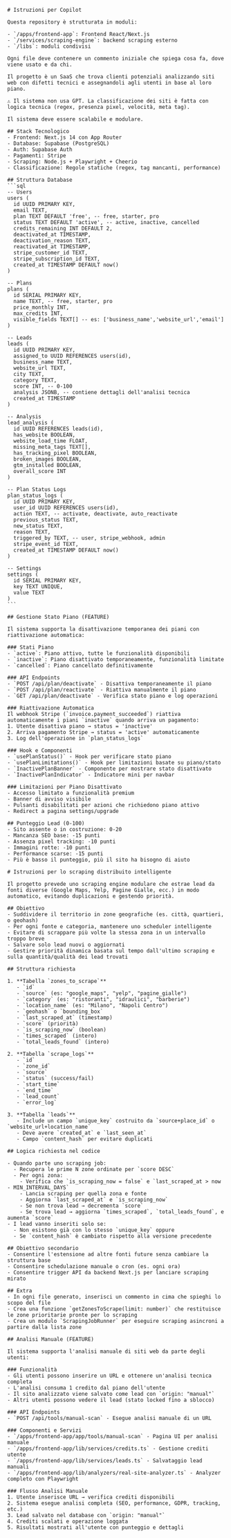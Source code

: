 ````instructions
# Istruzioni per Copilot

Questa repository è strutturata in moduli:

- `/apps/frontend-app`: Frontend React/Next.js
- `/services/scraping-engine`: backend scraping esterno
- `/libs`: moduli condivisi

Ogni file deve contenere un commento iniziale che spiega cosa fa, dove viene usato e da chi.

Il progetto è un SaaS che trova clienti potenziali analizzando siti web con difetti tecnici e assegnandoli agli utenti in base al loro piano.

⚠️ Il sistema non usa GPT. La classificazione dei siti è fatta con logica tecnica (regex, presenza pixel, velocità, meta tag).

Il sistema deve essere scalabile e modulare.

## Stack Tecnologico
- Frontend: Next.js 14 con App Router
- Database: Supabase (PostgreSQL)
- Auth: Supabase Auth
- Pagamenti: Stripe
- Scraping: Node.js + Playwright + Cheerio
- Classificazione: Regole statiche (regex, tag mancanti, performance)

## Struttura Database
```sql
-- Users
users (
  id UUID PRIMARY KEY,
  email TEXT,
  plan TEXT DEFAULT 'free', -- free, starter, pro
  status TEXT DEFAULT 'active', -- active, inactive, cancelled
  credits_remaining INT DEFAULT 2,
  deactivated_at TIMESTAMP,
  deactivation_reason TEXT,
  reactivated_at TIMESTAMP,
  stripe_customer_id TEXT,
  stripe_subscription_id TEXT,
  created_at TIMESTAMP DEFAULT now()
)

-- Plans
plans (
  id SERIAL PRIMARY KEY,
  name TEXT, -- free, starter, pro
  price_monthly INT,
  max_credits INT,
  visible_fields TEXT[] -- es: ['business_name','website_url','email']
)

-- Leads
leads (
  id UUID PRIMARY KEY,
  assigned_to UUID REFERENCES users(id),
  business_name TEXT,
  website_url TEXT,
  city TEXT,
  category TEXT,
  score INT, -- 0-100
  analysis JSONB, -- contiene dettagli dell'analisi tecnica
  created_at TIMESTAMP
)

-- Analysis
lead_analysis (
  id UUID REFERENCES leads(id),
  has_website BOOLEAN,
  website_load_time FLOAT,
  missing_meta_tags TEXT[],
  has_tracking_pixel BOOLEAN,
  broken_images BOOLEAN,
  gtm_installed BOOLEAN,
  overall_score INT
)

-- Plan Status Logs
plan_status_logs (
  id UUID PRIMARY KEY,
  user_id UUID REFERENCES users(id),
  action TEXT, -- activate, deactivate, auto_reactivate
  previous_status TEXT,
  new_status TEXT,
  reason TEXT,
  triggered_by TEXT, -- user, stripe_webhook, admin
  stripe_event_id TEXT,
  created_at TIMESTAMP DEFAULT now()
)

-- Settings
settings (
  id SERIAL PRIMARY KEY,
  key TEXT UNIQUE,
  value TEXT
)
```

## Gestione Stato Piano (FEATURE)

Il sistema supporta la disattivazione temporanea dei piani con riattivazione automatica:

### Stati Piano
- `active`: Piano attivo, tutte le funzionalità disponibili
- `inactive`: Piano disattivato temporaneamente, funzionalità limitate
- `cancelled`: Piano cancellato definitivamente

### API Endpoints
- `POST /api/plan/deactivate` - Disattiva temporaneamente il piano
- `POST /api/plan/reactivate` - Riattiva manualmente il piano
- `GET /api/plan/deactivate` - Verifica stato piano e log operazioni

### Riattivazione Automatica
Il webhook Stripe (`invoice.payment_succeeded`) riattiva automaticamente i piani `inactive` quando arriva un pagamento:
1. Utente disattiva piano → status = 'inactive'
2. Arriva pagamento Stripe → status = 'active' automaticamente
3. Log dell'operazione in `plan_status_logs`

### Hook e Componenti
- `usePlanStatus()` - Hook per verificare stato piano
- `usePlanLimitations()` - Hook per limitazioni basate su piano/stato
- `InactivePlanBanner` - Componente per mostrare stato disattivato
- `InactivePlanIndicator` - Indicatore mini per navbar

### Limitazioni per Piano Disattivato
- Accesso limitato a funzionalità premium
- Banner di avviso visibile
- Pulsanti disabilitati per azioni che richiedono piano attivo
- Redirect a pagina settings/upgrade

## Punteggio Lead (0-100)
- Sito assente o in costruzione: 0-20
- Mancanza SEO base: -15 punti
- Assenza pixel tracking: -10 punti
- Immagini rotte: -10 punti
- Performance scarse: -15 punti
- Più è basso il punteggio, più il sito ha bisogno di aiuto

# Istruzioni per lo scraping distribuito intelligente

Il progetto prevede uno scraping engine modulare che estrae lead da fonti diverse (Google Maps, Yelp, Pagine Gialle, ecc.) in modo automatico, evitando duplicazioni e gestendo priorità.

## Obiettivo
- Suddividere il territorio in zone geografiche (es. città, quartieri, o geohash)
- Per ogni fonte e categoria, mantenere uno scheduler intelligente
- Evitare di scrappare più volte la stessa zona in un intervallo troppo breve
- Salvare solo lead nuovi o aggiornati
- Gestire priorità dinamica basata sul tempo dall'ultimo scraping e sulla quantità/qualità dei lead trovati

## Struttura richiesta

1. **Tabella `zones_to_scrape`**
   - `id`
   - `source` (es: "google_maps", "yelp", "pagine_gialle")
   - `category` (es: "ristoranti", "idraulici", "barberie")
   - `location_name` (es: "Milano", "Napoli Centro")
   - `geohash` o `bounding_box`
   - `last_scraped_at` (timestamp)
   - `score` (priorità)
   - `is_scraping_now` (boolean)
   - `times_scraped` (intero)
   - `total_leads_found` (intero)

2. **Tabella `scrape_logs`**
   - `id`
   - `zone_id`
   - `source`
   - `status` (success/fail)
   - `start_time`
   - `end_time`
   - `lead_count`
   - `error_log`

3. **Tabella `leads`**
   - Include un campo `unique_key` costruito da `source+place_id` o `website_url+location_name`
   - Deve avere `created_at` e `last_seen_at`
   - Campo `content_hash` per evitare duplicati

## Logica richiesta nel codice

- Quando parte uno scraping job:
  - Recupera le prime N zone ordinate per `score DESC`
  - Per ogni zona:
    - Verifica che `is_scraping_now = false` e `last_scraped_at > now - MIN_INTERVAL_DAYS`
    - Lancia scraping per quella zona e fonte
    - Aggiorna `last_scraped_at` e `is_scraping_now`
    - Se non trova lead → decrementa `score`
    - Se trova lead → aggiorna `times_scraped`, `total_leads_found`, e aumenta `score`
- I lead vanno inseriti solo se:
  - Non esistono già con lo stesso `unique_key` oppure
  - Se `content_hash` è cambiato rispetto alla versione precedente

## Obiettivo secondario
- Consentire l'estensione ad altre fonti future senza cambiare la struttura base
- Consentire schedulazione manuale o cron (es. ogni ora)
- Consentire trigger API da backend Next.js per lanciare scraping mirato

## Extra
- In ogni file generato, inserisci un commento in cima che spieghi lo scopo del file
- Crea una funzione `getZonesToScrape(limit: number)` che restituisce le zone prioritarie pronte per lo scraping
- Crea un modulo `ScrapingJobRunner` per eseguire scraping asincroni a partire dalla lista zone

## Analisi Manuale (FEATURE)

Il sistema supporta l'analisi manuale di siti web da parte degli utenti:

### Funzionalità
- Gli utenti possono inserire un URL e ottenere un'analisi tecnica completa
- L'analisi consuma 1 credito dal piano dell'utente
- Il sito analizzato viene salvato come lead con `origin: "manual"`
- Altri utenti possono vedere il lead (stato locked fino a sblocco)

### API Endpoints
- `POST /api/tools/manual-scan` - Esegue analisi manuale di un URL

### Componenti e Servizi
- `/apps/frontend-app/app/tools/manual-scan` - Pagina UI per analisi manuale
- `/apps/frontend-app/lib/services/credits.ts` - Gestione crediti utente
- `/apps/frontend-app/lib/services/leads.ts` - Salvataggio lead manuali
- `/apps/frontend-app/lib/analyzers/real-site-analyzer.ts` - Analyzer completo con Playwright

### Flusso Analisi Manuale
1. Utente inserisce URL → verifica crediti disponibili
2. Sistema esegue analisi completa (SEO, performance, GDPR, tracking, etc.)
3. Lead salvato nel database con `origin: "manual"`
4. Crediti scalati e operazione loggata
5. Risultati mostrati all'utente con punteggio e dettagli
````
